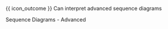 <span id="prereqs"></span>

<span id="outcomes">{{ icon_outcome }} Can interpret advanced sequence diagrams</span>

<span id="title">Sequence Diagrams - Advanced</span>

<div id="body">

<panel src="../../../uml/sequenceDiagrams/parallelPaths/embed.md" boilerplate  header="UML: Sequence Diagrams: Parallel Paths" is-open />

</div>

<div id="extras">
</div>